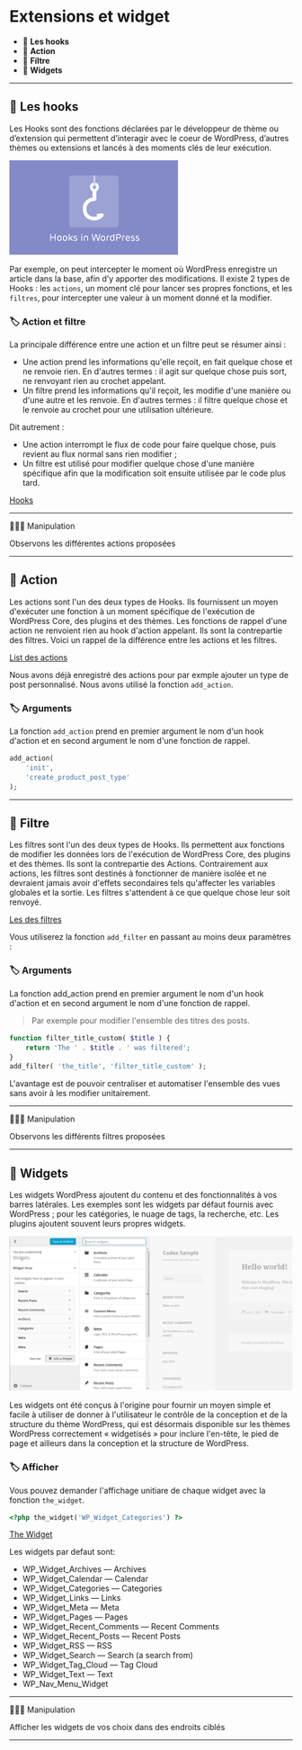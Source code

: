 # Extensions et widget

* 🔖 **Les hooks**
* 🔖 **Action**
* 🔖 **Filtre**
* 🔖 **Widgets**

___

## 📑 Les hooks

Les Hooks sont des fonctions déclarées par le développeur de thème ou d’extension qui permettent d’interagir avec le coeur de WordPress, d’autres thèmes ou extensions et lancés à des moments clés de leur exécution. 

![image](./resources/hook.png)

Par exemple, on peut intercepter le moment où WordPress enregistre un article dans la base, afin d’y apporter des modifications. Il existe 2 types de Hooks : les `actions`, un moment clé pour lancer ses propres fonctions, et les `filtres`, pour intercepter une valeur à un moment donné et la modifier.

### 🏷️ **Action et filtre**

La principale différence entre une action et un filtre peut se résumer ainsi :

* Une action prend les informations qu'elle reçoit, en fait quelque chose et ne renvoie rien. En d'autres termes : il agit sur quelque chose puis sort, ne renvoyant rien au crochet appelant.
* Un filtre prend les informations qu'il reçoit, les modifie d'une manière ou d'une autre et les renvoie. En d'autres termes : il filtre quelque chose et le renvoie au crochet pour une utilisation ultérieure.

Dit autrement :

* Une action interrompt le flux de code pour faire quelque chose, puis revient au flux normal sans rien modifier ;
* Un filtre est utilisé pour modifier quelque chose d'une manière spécifique afin que la modification soit ensuite utilisée par le code plus tard.

[Hooks](https://developer.wordpress.org/plugins/hooks/)

___

👨🏻‍💻 Manipulation

Observons les différentes actions proposées

___

## 📑 Action

Les actions sont l'un des deux types de Hooks. Ils fournissent un moyen d'exécuter une fonction à un moment spécifique de l'exécution de WordPress Core, des plugins et des thèmes. Les fonctions de rappel d'une action ne renvoient rien au hook d'action appelant. Ils sont la contrepartie des filtres. Voici un rappel de la différence entre les actions et les filtres.

[List des actions](https://codex.wordpress.org/Plugin_API/Action_Reference)

Nous avons déjà enregistré des actions pour par exmple ajouter un type de post personnalisé. Nous avons utilisé la fonction `add_action`.

### 🏷️ **Arguments**

La fonction `add_action` prend en premier argument le nom d'un hook d'action et en second argument le nom d'une fonction de rappel.

```php
add_action(
    'init', 
    'create_product_post_type'
);
```
___

## 📑 Filtre

Les filtres sont l'un des deux types de Hooks. Ils permettent aux fonctions de modifier les données lors de l'exécution de WordPress Core, des plugins et des thèmes. Ils sont la contrepartie des Actions. Contrairement aux actions, les filtres sont destinés à fonctionner de manière isolée et ne devraient jamais avoir d'effets secondaires tels qu'affecter les variables globales et la sortie. Les filtres s'attendent à ce que quelque chose leur soit renvoyé.

[Les des filtres](https://codex.wordpress.org/Plugin_API/Filter_Reference)

Vous utiliserez la fonction `add_filter` en passant au moins deux paramètres :

### 🏷️ **Arguments**

La fonction add_action prend en premier argument le nom d'un hook d'action et en second argument le nom d'une fonction de rappel.

> Par exemple pour modifier l'ensemble des titres des posts.

```php
function filter_title_custom( $title ) {
    return 'The ' . $title . ' was filtered';
}
add_filter( 'the_title', 'filter_title_custom' );
```

L'avantage est de pouvoir centraliser et automatiser l'ensemble des vues sans avoir à les modifier unitairement.

___

👨🏻‍💻 Manipulation

Observons les différents filtres proposées

___

## 📑 Widgets

Les widgets WordPress ajoutent du contenu et des fonctionnalités à vos barres latérales. Les exemples sont les widgets par défaut fournis avec WordPress ; pour les catégories, le nuage de tags, la recherche, etc. Les plugins ajoutent souvent leurs propres widgets.

![image](./resources/widget.jpg)

Les widgets ont été conçus à l'origine pour fournir un moyen simple et facile à utiliser de donner à l'utilisateur le contrôle de la conception et de la structure du thème WordPress, qui est désormais disponible sur les thèmes WordPress correctement « widgetisés » pour inclure l'en-tête, le pied de page et ailleurs dans la conception et la structure de WordPress.


### 🏷️ **Afficher**

Vous pouvez demander l'affichage unitiare de chaque widget avec la fonction `the_widget`.

```php
<?php the_widget('WP_Widget_Categories') ?>
```

[The Widget](https://developer.wordpress.org/reference/functions/the_widget/)

Les widgets par defaut sont:

* WP_Widget_Archives — Archives
* WP_Widget_Calendar — Calendar
* WP_Widget_Categories — Categories
* WP_Widget_Links — Links
* WP_Widget_Meta — Meta
* WP_Widget_Pages — Pages
* WP_Widget_Recent_Comments — Recent Comments
* WP_Widget_Recent_Posts — Recent Posts
* WP_Widget_RSS — RSS
* WP_Widget_Search — Search (a search from)
* WP_Widget_Tag_Cloud — Tag Cloud
* WP_Widget_Text — Text
* WP_Nav_Menu_Widget

___

👨🏻‍💻 Manipulation

Afficher les widgets de vos choix dans des endroits ciblés

___